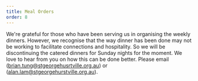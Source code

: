 ```yaml
---
title: Meal Orders 
order: 8
---
```


We're grateful for those who have been serving us in organising the weekly dinners. However, we recognise that the way dinner has been done may not be working to facilitate connections and hospitality. So we will be discontinuing the catered dinners for Sunday nights for the moment. We love to hear from you on how this can be done better. Please email (brian.tung@stgeorgehusrtville.org.au) or (alan.lam@stgeorgehurstville.org.au).

